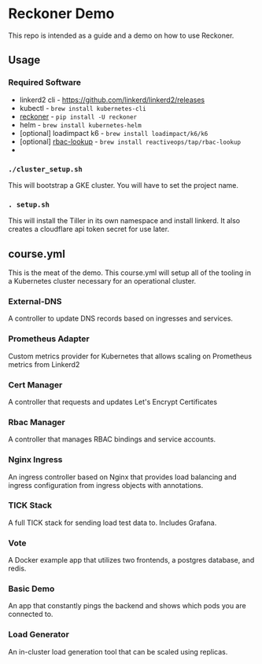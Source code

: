 # Reckoner Demo

This repo is intended as a guide and a demo on how to use Reckoner.

## Usage

### Required Software

* linkerd2 cli - https://github.com/linkerd/linkerd2/releases
* kubectl - `brew install kubernetes-cli`
* [reckoner](https://github.com/reactiveops/reckoner) - `pip install -U reckoner`
* helm - `brew install kubernetes-helm`
* [optional] loadimpact k6 - `brew install loadimpact/k6/k6`
* [optional] [rbac-lookup](https://github.com/reactiveops/rbac-lookup) - `brew install reactiveops/tap/rbac-lookup`
*

### `./cluster_setup.sh`

This will bootstrap a GKE cluster.  You will have to set the project name.

### `. setup.sh`

This will install the Tiller in its own namespace and install linkerd. It also creates a cloudflare api token secret for use later.

## course.yml

This is the meat of the demo.  This course.yml will setup all of the tooling in a Kubernetes cluster necessary for an operational cluster.

### External-DNS

A controller to update DNS records based on ingresses and services.

### Prometheus Adapter

Custom metrics provider for Kubernetes that allows scaling on Prometheus metrics from Linkerd2

### Cert Manager

A controller that requests and updates Let's Encrypt Certificates

### Rbac Manager

A controller that manages RBAC bindings and service accounts.

### Nginx Ingress

An ingress controller based on Nginx that provides load balancing and ingress configuration from ingress objects with annotations.

### TICK Stack

A full TICK stack for sending load test data to.  Includes Grafana.

### Vote

A Docker example app that utilizes two frontends, a postgres database, and redis.

### Basic Demo

An app that constantly pings the backend and shows which pods you are connected to.

### Load Generator

An in-cluster load generation tool that can be scaled using replicas.
